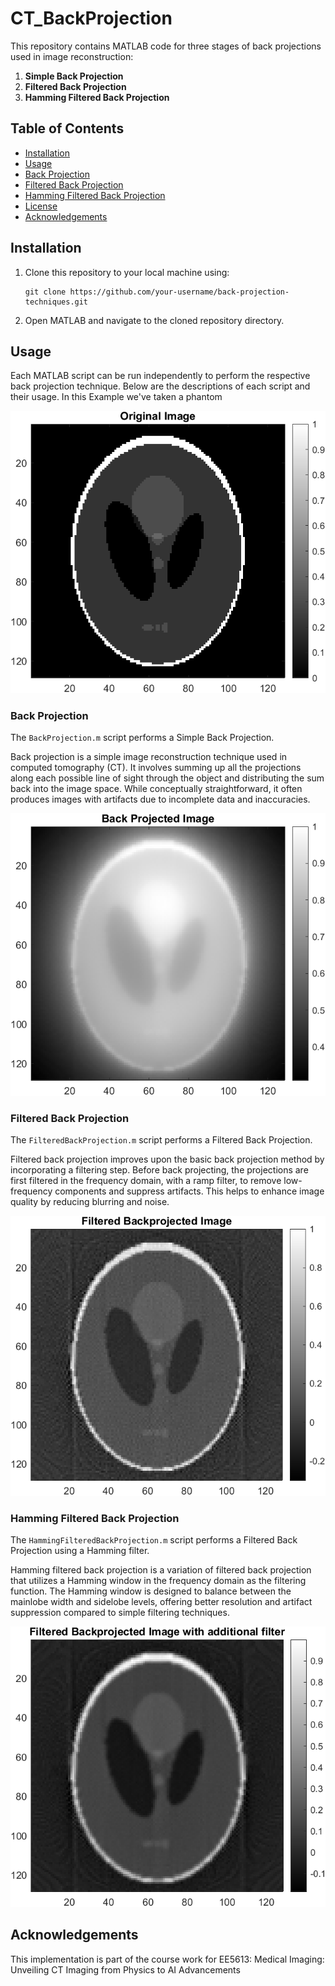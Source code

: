 # CT_BackProjection
This repository contains MATLAB code for three stages of back projections used in image reconstruction: 
1. **Simple Back Projection**
2. **Filtered Back Projection**
3. **Hamming Filtered Back Projection**

## Table of Contents

- [Installation](#installation)
- [Usage](#usage)
- [Back Projection](#back-projection)
- [Filtered Back Projection](#filtered-back-projection)
- [Hamming Filtered Back Projection](#hamming-filtered-back-projection)
- [License](#license)
- [Acknowledgements](#acknowledgements)

## Installation

1. Clone this repository to your local machine using:
    ```
    git clone https://github.com/your-username/back-projection-techniques.git
    ```
2. Open MATLAB and navigate to the cloned repository directory.

## Usage

Each MATLAB script can be run independently to perform the respective back projection technique. Below are the descriptions of each script and their usage. In this Example we've taken a phantom

![Phantom Image](images/Original_Phantom_Image.png)


### Back Projection

The `BackProjection.m` script performs a Simple Back Projection.

Back projection is a simple image reconstruction technique used in computed tomography (CT). It involves summing up all the projections along each possible line of sight through the object and distributing the sum back into the image space. While conceptually straightforward, it often produces images with artifacts due to incomplete data and inaccuracies.

![Simple Back-Projected Phantom Image](images/BackProjected_Phantom_Image.png)

### Filtered Back Projection

The `FilteredBackProjection.m` script performs a Filtered Back Projection.

Filtered back projection improves upon the basic back projection method by incorporating a filtering step. Before back projecting, the projections are first filtered in the frequency domain, with a ramp filter, to remove low-frequency components and suppress artifacts. This helps to enhance image quality by reducing blurring and noise.

![Filtered Back-Projected Phantom Image](images/FilteredBackProjected_Phantom_Image.png)

### Hamming Filtered Back Projection

The `HammingFilteredBackProjection.m` script performs a Filtered Back Projection using a Hamming filter.

Hamming filtered back projection is a variation of filtered back projection that utilizes a Hamming window in the frequency domain as the filtering function. The Hamming window is designed to balance between the mainlobe width and sidelobe levels, offering better resolution and artifact suppression compared to simple filtering techniques.

![Hamming Filtered Back-Projected Phantom Image](images/HammingFilteredBackProjected_Phantom_Image.png)

## Acknowledgements

This implementation is part of the course work for EE5613: Medical Imaging: Unveiling CT Imaging from Physics to AI Advancements
